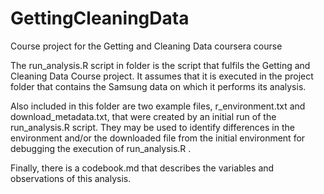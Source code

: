 GettingCleaningData
===================

Course project for the Getting and Cleaning Data coursera course

The run_analysis.R script in folder is the script that fulfils the Getting and Cleaning Data Course project.  It assumes that it is executed in the project folder that contains the Samsung data on which it performs its analysis.

Also included in this folder are two example files, r_environment.txt and download_metadata.txt, that were created by an initial run of the run_analysis.R script.  They may be used to identify differences in the environment and/or the downloaded file from the initial environment for debugging the execution of run_analysis.R .

Finally, there is a codebook.md that describes the variables and observations of this analysis.
